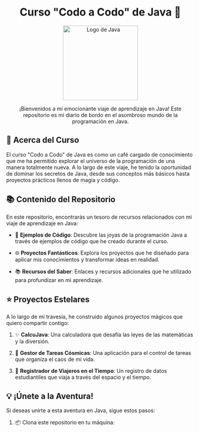 <h1 align="center">Curso "Codo a Codo" de Java 🚀</h1>

<p align="center">
  <img src="java-logo.png" alt="Logo de Java" width="200">
</p>

<p align="center">
  ¡Bienvenidos a mi emocionante viaje de aprendizaje en Java! Este repositorio es mi diario de bordo en el asombroso mundo de la programación en Java.
</p>

## 🌟 Acerca del Curso

El curso "Codo a Codo" de Java es como un café cargado de conocimiento que me ha permitido explorar el universo de la programación de una manera totalmente nueva. A lo largo de este viaje, he tenido la oportunidad de dominar los secretos de Java, desde sus conceptos más básicos hasta proyectos prácticos llenos de magia y código.

## 📚 Contenido del Repositorio

En este repositorio, encontrarás un tesoro de recursos relacionados con mi viaje de aprendizaje en Java:

- 🚀 **Ejemplos de Código**: Descubre las joyas de la programación Java a través de ejemplos de código que he creado durante el curso.

- 🌐 **Proyectos Fantásticos**: Explora los proyectos que he diseñado para aplicar mis conocimientos y transformar ideas en realidad.

- 📚 **Recursos del Saber**: Enlaces y recursos adicionales que he utilizado para profundizar en mi aprendizaje.

## ⭐ Proyectos Estelares

A lo largo de mi travesía, he construido algunos proyectos mágicos que quiero compartir contigo:

1. ✨ **CalcuJava**: Una calculadora que desafía las leyes de las matemáticas y la diversión.

2. 🌟 **Gestor de Tareas Cósmicas**: Una aplicación para el control de tareas que organiza el caos de mi vida.

3. 🚀 **Registrador de Viajeros en el Tiempo**: Un registro de datos estudiantiles que viaja a través del espacio y el tiempo.

## 💡 ¡Únete a la Aventura!

Si deseas unirte a esta aventura en Java, sigue estos pasos:

1. 📦 Clona este repositorio en tu máquina:

